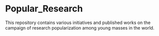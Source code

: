 # Popular_Research
This repository contains various initiatives and published works on the campaign of research popularization among young masses in the world.
